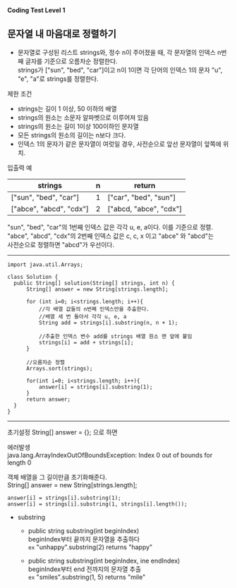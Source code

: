 __Coding Test Level 1__

## 문자열 내 마음대로 정렬하기

- 문자열로 구성된 리스트 strings와, 정수 n이 주어졌을 때, 각 문자열의 인덱스 n번째 글자를 기준으로 오름차순 정렬한다.<br>
strings가 ["sun", "bed", "car"]이고 n이 1이면 각 단어의 인덱스 1의 문자 "u", "e", "a"로 strings를 정렬한다.

제한 조건
- strings는 길이 1 이상, 50 이하의 배열
- strings의 원소는 소문자 알파벳으로 이루어져 있음
- strings의 원소는 길이 1이상 100이하인 문자열
- 모든 strings의 원소의 길이는 n보다 크다.
- 인덱스 1의 문자가 같은 문자열이 여럿일 경우, 사전순으로 앞선 문자열이 앞쪽에 위치.

입출력 예

|strings|n|return|
|--|--|--|
|["sun", "bed", "car"]|1|["car", "bed", "sun"]|
|["abce", "abcd", "cdx"]|2|["abcd, "abce", "cdx"]|

"sun", "bed", "car"의 1번째 인덱스 값은 각각 u, e, a이다. 이를 기준으로 정렬.<br>
"abce", "abcd", "cdx"의 2번째 인덱스 값은 c, c, x 이고 "abce" 와 "abcd"는<br>
사전순으로 정렬하면 "abcd"가 우선이다.

---

    import java.util.Arrays;

    class Solution {
      public String[] solution(String[] strings, int n) {
          String[] answer = new String[strings.length];

          for (int i=0; i<strings.length; i++){
              //각 배열 값들의 n번째 인덱스만을 추출한다.
              //배열 세 번 돌아서 각각 u, e, a
              String add = strings[i].substring(n, n + 1);
              
              //추출한 인덱스 변수 add를 strings 배열 원소 맨 앞에 붙임 
              strings[i] = add + strings[i];
          }

          //오름차순 정렬
          Arrays.sort(strings);

          for(int i=0; i<strings.length; i++){
              answer[i] = strings[i].substring(1);
          }
          return answer;
      }
    }

---

초기설정 String[] answer = {}; 으로 하면

에러발생<br>
java.lang.ArrayIndexOutOfBoundsException: Index 0 out of bounds for length 0

객체 배열을 그 길이만큼 초기화해준다.<br>
String[] answer = new String[strings.length];

    answer[i] = strings[i].substring(1);
    answer[i] = strings[i].substring(1, strings[i].length());
    
- substring

  - public string substring(int beginIndex)<br>
      beginIndex부터 끝까지 문자열을 추출하다<br>
      `ex` "unhappy".substring(2) returns "happy"

  - public string substring(int beginIndex, ine endIndex)<br>
      beginIndex부터 end 전까지의 문자열 추출<br>
      `ex` "smiles".substring(1, 5) returns "mile"
